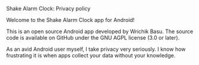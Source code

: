 Shake Alarm Clock: Privacy policy


Welcome to the Shake Alarm Clock app for Android!


This is an open source Android app developed by Wrichik 
Basu. The source code is available on GitHub under the GNU AGPL license 
(3.0 or later).


As an avid Android user myself, I take privacy very seriously.
I know how frustrating it is when apps collect your data without your knowledge.
